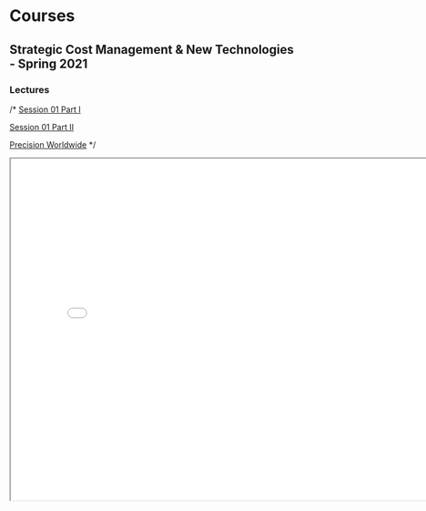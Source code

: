 
# Courses

## Strategic Cost Management & New Technologies - Spring 2021

### Lectures

/*
[Session 01 Part I](/Strategic_Cost_Management/Spring2021/Lectures/Session01/Lecture01_partI.html)

[Session 01 Part II](/Strategic_Cost_Management/Spring2021/Lectures/Session01/Lecture01_partII.html)

[Precision Worldwide](/Strategic_Cost_Management/Spring2021/Cases/PrecisionWorldwide/PrecisionWorldwide-Slides.html)
*/

<iframe width="800" height="600" marginheight="0" marginwidth="0" allowfullscreen src="/Strategic_Cost_Management/Spring2021/Cases/PrecisionWorldwide/PrecisionWorldwide-Slides.html">
Your browser is not supported.
</iframe>
